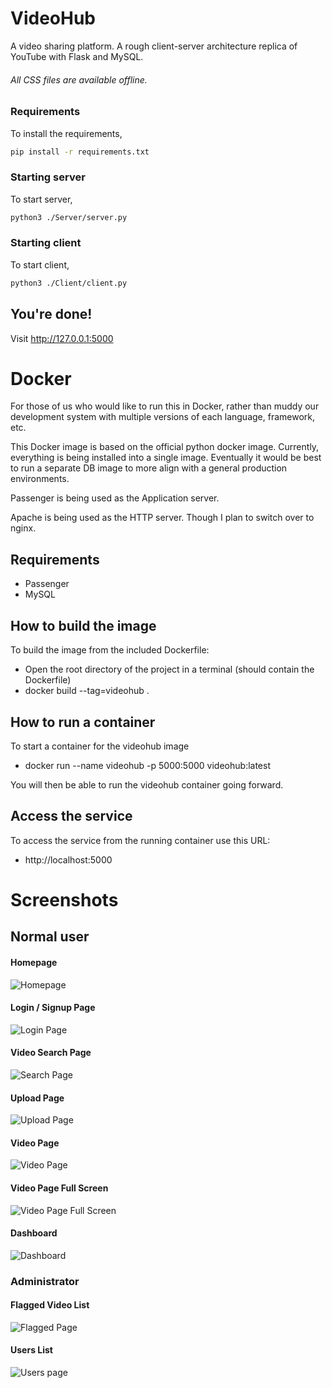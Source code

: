 # VideoHub
A video sharing platform.
A rough client-server architecture replica of YouTube with Flask and MySQL.

###### All CSS files are available offline.

### Requirements

To install the requirements,
```bash
pip install -r requirements.txt
```

### Starting server

To start server,
```bash
python3 ./Server/server.py
```

### Starting client

To start client,
```bash
python3 ./Client/client.py
```


## You're done!

Visit http://127.0.0.1:5000

# Docker
For those of us who would like to run this in Docker, rather than muddy our development system with multiple versions of each language, framework, etc.

This Docker image is based on the official python docker image. Currently, everything is being installed into a single image. Eventually it would be best to run a separate DB image to more align with a general production environments.

Passenger is being used as the Application server.

Apache is being used as the HTTP server. Though I plan to switch over to nginx. 

## Requirements
- Passenger
- MySQL

## How to build the image
To build the image from the included Dockerfile:

- Open the root directory of the project in a terminal (should contain the Dockerfile)
- docker build --tag=videohub .

## How to run a container
To start a container for the videohub image

- docker run --name videohub -p 5000:5000 videohub:latest

You will then be able to run the videohub container going forward.

## Access the service
To access the service from the running container use this URL:

- http://localhost:5000

# Screenshots

## Normal user

#### Homepage
![Homepage](https://github.com/sharadbhat/VideoHub/blob/master/images/homepage.png "Homepage")

#### Login / Signup Page
![Login Page](https://github.com/sharadbhat/VideoHub/blob/master/images/login.png "Login Page")

#### Video Search Page
![Search Page](https://github.com/sharadbhat/VideoHub/blob/master/images/search.png "Search Page")

#### Upload Page
![Upload Page](https://github.com/sharadbhat/VideoHub/blob/master/images/upload.png "Upload Page")

#### Video Page
![Video Page](https://github.com/sharadbhat/VideoHub/blob/master/images/video.jpg "Video Page")

#### Video Page Full Screen
![Video Page Full Screen](https://github.com/sharadbhat/VideoHub/blob/master/images/video_full.jpg "Video Page Full Screen")

#### Dashboard
![Dashboard](https://github.com/sharadbhat/VideoHub/blob/master/images/user_dash.png "Dashboard")

### Administrator

#### Flagged Video List
![Flagged Page](https://github.com/sharadbhat/VideoHub/blob/master/images/flagged.png "Flagged Video List")

#### Users List
![Users page](https://github.com/sharadbhat/VideoHub/blob/master/images/user_list.png "Login Page")
